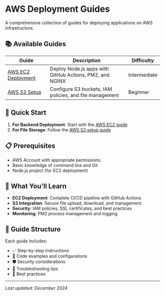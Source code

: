 # AWS Deployment Guides

A comprehensive collection of guides for deploying applications on AWS infrastructure.

## 📚 Available Guides

| Guide                                       | Description                                             | Difficulty   |
| ------------------------------------------- | ------------------------------------------------------- | ------------ |
| [AWS EC2 Deployment](./AWS%20EC2/README.md) | Deploy Node.js apps with GitHub Actions, PM2, and NGINX | Intermediate |
| [AWS S3 Setup](./AWS%20S3/README.md)        | Configure S3 buckets, IAM policies, and file management | Beginner     |

## 🚀 Quick Start

1. **For Backend Deployment**: Start with the [AWS EC2 guide](./AWS%20EC2/README.md)
2. **For File Storage**: Follow the [AWS S3 setup guide](./AWS%20S3/README.md)

## 📋 Prerequisites

- AWS Account with appropriate permissions
- Basic knowledge of command line and Git
- Node.js project (for EC2 deployment)

## 🔧 What You'll Learn

- **EC2 Deployment**: Complete CI/CD pipeline with GitHub Actions
- **S3 Integration**: Secure file upload, download, and management
- **Security**: IAM policies, SSL certificates, and best practices
- **Monitoring**: PM2 process management and logging

## 📖 Guide Structure

Each guide includes:

- ✅ Step-by-step instructions
- 🔧 Code examples and configurations
- 🛡️ Security considerations
- 🐛 Troubleshooting tips
- 📝 Best practices

---

_Last updated: December 2024_
